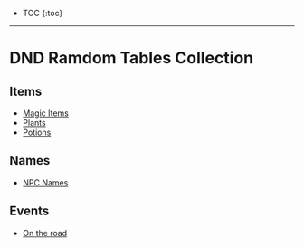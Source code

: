 
* TOC 
{:toc}

---

# DND Ramdom Tables Collection


## Items

 
- [Magic Items](items/magic-items.md)
- [Plants](items/plants.md)
- [Potions](items/potions.md)

## Names

- [NPC Names](names/npc.md)

## Events

- [On the road](events/on_the_road.md)

